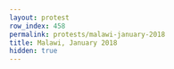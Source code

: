 ```yaml
---
layout: protest
row_index: 458
permalink: protests/malawi-january-2018
title: Malawi, January 2018
hidden: true
---
```

